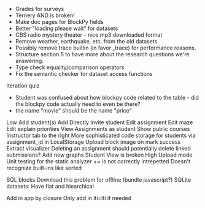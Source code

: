 
* Grades for surveys
* Ternery AND is broken!
* Make doc pages for BlockPy fields
* Better "loading please wait" for datasets
* CBS radio mystery theater - nice mp3 downloaded format
* Remove weather, earthquake, etc. from the old datasets
* Possibly remove trace builtin (in favor _trace) for performance reasons.
* Structure section 5 to have more about the research questions we're answering.
* Type check equality/comparison operators
* Fix the semantic checker for dataset access functions

Iteration quiz
* Student was confused about how blockpy code related to the table - did the blockpy code actually need to even be there?
* the name "movie" should be the name "price"

Low
    Add student(s)
        Add Directly
        Invite student
    Edit assignment
        Edit maze
        Edit explain priorities
    View Assignments as student
    Show public courses
    Instructor tab to the right
    More sophisticated code storage for students via assignment_id in LocalStorage
    Upload block image on mark success
    Extract visualizer
    Deleting an assignment should potentially delete linked submissions?
    Add new graphs
    Student View is broken
High
    Upload mode
    Unit testing for the static analyzer
        += is not correctly intrepetted
        Doesn't recognize built-ins like sorted
    
        
SQL blocks
Download this problem for offline (bundle javascript?)
SQLite datasets:
    Have flat and hiearchical
        
Add in app by closure
Only add in lti=lti if needed
        

